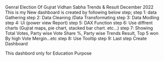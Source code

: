 Genral Election Of Gujrat Vidhan Sabha Trends & Result December 2022
This is my New dashboard is created by following below step;
step 1: data Gathering
step 2: Data Cleaning /Data Transformating
step 3: Data Modling
step 4: Ui (power view Report)
step 5: DAX Function
step 6: Use diffrent charts (Gujrat maps, pie chart, stacked bar chart. etc...)
step 7: Showing Total Votes, Party wise Vote Share %, Party wise Trends Result, Top 5 won By high Vote Mergin...etc
step 8: Use Tooltip
step 9: Last step Create Dashboard

This dashbord only for Education Purpose
